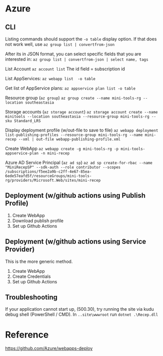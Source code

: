 # Azure

## CLI

Listing commands should support the `-o table` display option.
If that does not work well, use `az group list | convertfrom-json`

After its in JSON format, you can select specific fields that you are interested in:
`az group list | convertfrom-json | select name, tags`


List Account 
`az account list`
The id field = subscription id

List AppServices:
`az webapp list  -o table`

Get list of AppService plans:
`az appservice plan list -o table`

Resource group (`az group`)
`az group create --name mini-tools-rg --location southeastasia`

Storage accounts (`az storage account`)
`az storage account create --name minitools --location southeastasia --resource-group mini-tools-rg --sku Standard_LRS`

Display deployment profile (w/out-file to save to file)
`az webapp deployment list-publishing-profiles --resource-group mini-tools-rg --name mini-recep --xml | out-file webapp-publishing-profile.xml`

Create WebApp
`az webapp create -g mini-tools-rg -p mini-tools-appservice-plan -n mini-recep`

Azure AD Service Principal (`az ad sp`)
`az ad sp create-for-rbac --name "MiniRecepSP" --sdk-auth --role contributor --scopes /subscriptions/f5ee2a9b-c2ff-4e67-85ea-6ede57eafd5f/resourceGroups/mini-tools-rg/providers/Microsoft.Web/sites/mini-recep`


## Deployment (w/github actions using Publish Profile)

1.  Create WebApp
2.  Download publish profile
3.  Set up Github Actions


## Deployment (w/github actions using Service Provider)
This is the more generic method.

1.  Create WebApp
2.  Create Credentials
3.  Set up Github Actions


## Troubleshooting

If your application cannot start up, (500.30), 
try running the site via kudu debug shell (PowerShell / CMD).
In `..site\wwwroot` run `dotnet .\Recep.dll` 


# Reference

https://github.com/Azure/webapps-deploy


